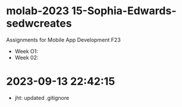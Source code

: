 # molab-2023 15-Sophia-Edwards-sedwcreates

Assignments for Mobile App Development F23
- Week O1:
- Week 02: 

# 2023-09-13 22:42:15

- jht: updated .gitignore
